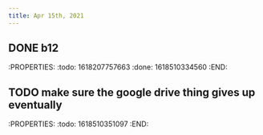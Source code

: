 ```yaml
---
title: Apr 15th, 2021
---
```


## DONE b12
:PROPERTIES:
:todo: 1618207757663
:done: 1618510334560
:END:
## TODO make sure the google drive thing gives up eventually
:PROPERTIES:
:todo: 1618510351097
:END:
